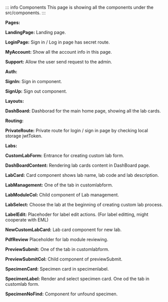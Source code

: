 ::: info Components
This page is showing all the components under the src/components.
:::

**Pages:**

**LandingPage:** Landing page.

**LoginPage:** Sign in / Log in page has secret route.

**MyAccount:** Show all the account info in this page.

**Support:** Allow the user send request to the admin.

**Auth:**

**SignIn:** Sign in component.

**SignUp:** Sign out component.

**Layouts:**

**DashBoard:** Dashborad for the main home page, showing all the lab cards.

**Routing:**

**PrivateRoute:** Private route for login / sign in page by checking local storage jwtToken.

**Labs:** 

**CustomLabForm:** Entrance for creating custom lab form.

**DashBoardContent:** Rendering lab cards content in DashBoard page.

**LabCard:** Card component shows lab name, lab code and lab description.

**LabManagement:** One of the tab in customlabform.

**LabModuleCol:** Child component of Lab management.

**LabSelect:** Choose the lab at the beginning of creating custom lab process.

**LabelEdit:** Placehoder for label edit actions. (For label editting, might cooperate with EML)

**NewCustomLabCard:** Lab card component for new lab.

**PdfReview** Placeholder for lab module reviewing.

**PreviewSubmit:** One of the tab in customlabform.

**PreviewSubmitCol:** Child component of previewSubmit.

**SpecimenCard:** Specimen card in specimenlabel.

**SpecimenLabel:** Render and select specimen card. One od the tab in customlab form.

**SpecimenNoFind:** Component for unfound specimen.

